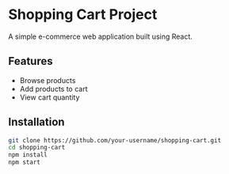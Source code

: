 # Shopping Cart Project

A simple e-commerce web application built using React.

## Features

- Browse products
- Add products to cart
- View cart quantity

## Installation

```bash
git clone https://github.com/your-username/shopping-cart.git
cd shopping-cart
npm install
npm start
```
